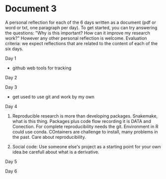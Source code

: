 # Document 3

A personal reflection for each of the 6 days written as a document (pdf or word or txt, one paragraph per day). To get started, you can try answering the questions: "Why is this important? How can it improve my research work?" However any other personal reflection is welcome. Evaluation criteria: we expect reflections that are related to the content of each of the six days.

Day 1
* github web tools for tracking

Day 2

Day 3
* get used to use git and work by my own

Day 4

1. Reproducible research is more than developing packages. Snakemake, what is this thing. Packages plus code flow recording it is DATA and Conection. For complete reproducibility needs the git. Environment in R could use conda. COntainers are challenge to install, many problems in the past. Care about reproducibility.

2. Social code: Use someone else's project as a starting point for your own idea.be carefull about what is a derivative.

Day 5

Day 6